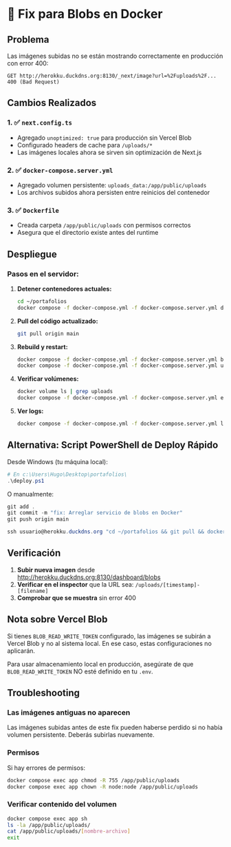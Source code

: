 # 🔧 Fix para Blobs en Docker

## Problema
Las imágenes subidas no se están mostrando correctamente en producción con error 400:
```
GET http://herokku.duckdns.org:8130/_next/image?url=%2Fuploads%2F... 400 (Bad Request)
```

## Cambios Realizados

### 1. ✅ `next.config.ts`
- Agregado `unoptimized: true` para producción sin Vercel Blob
- Configurado headers de cache para `/uploads/*`
- Las imágenes locales ahora se sirven sin optimización de Next.js

### 2. ✅ `docker-compose.server.yml`
- Agregado volumen persistente: `uploads_data:/app/public/uploads`
- Los archivos subidos ahora persisten entre reinicios del contenedor

### 3. ✅ `Dockerfile`
- Creada carpeta `/app/public/uploads` con permisos correctos
- Asegura que el directorio existe antes del runtime

## Despliegue

### Pasos en el servidor:

1. **Detener contenedores actuales:**
   ```bash
   cd ~/portafolios
   docker compose -f docker-compose.yml -f docker-compose.server.yml down
   ```

2. **Pull del código actualizado:**
   ```bash
   git pull origin main
   ```

3. **Rebuild y restart:**
   ```bash
   docker compose -f docker-compose.yml -f docker-compose.server.yml build --no-cache
   docker compose -f docker-compose.yml -f docker-compose.server.yml up -d
   ```

4. **Verificar volúmenes:**
   ```bash
   docker volume ls | grep uploads
   docker compose -f docker-compose.yml -f docker-compose.server.yml exec app ls -la /app/public/uploads
   ```

5. **Ver logs:**
   ```bash
   docker compose -f docker-compose.yml -f docker-compose.server.yml logs -f app
   ```

## Alternativa: Script PowerShell de Deploy Rápido

Desde Windows (tu máquina local):
```powershell
# En c:\Users\Hugo\Desktop\portafolios\
.\deploy.ps1
```

O manualmente:
```powershell
git add .
git commit -m "fix: Arreglar servicio de blobs en Docker"
git push origin main

ssh usuario@herokku.duckdns.org "cd ~/portafolios && git pull && docker compose -f docker-compose.yml -f docker-compose.server.yml up -d --build"
```

## Verificación

1. **Subir nueva imagen** desde http://herokku.duckdns.org:8130/dashboard/blobs
2. **Verificar en el inspector** que la URL sea: `/uploads/[timestamp]-[filename]`
3. **Comprobar que se muestra** sin error 400

## Nota sobre Vercel Blob

Si tienes `BLOB_READ_WRITE_TOKEN` configurado, las imágenes se subirán a Vercel Blob y no al sistema local. En ese caso, estas configuraciones no aplicarán.

Para usar almacenamiento local en producción, asegúrate de que `BLOB_READ_WRITE_TOKEN` NO esté definido en tu `.env`.

## Troubleshooting

### Las imágenes antiguas no aparecen
Las imágenes subidas antes de este fix pueden haberse perdido si no había volumen persistente. Deberás subirlas nuevamente.

### Permisos
Si hay errores de permisos:
```bash
docker compose exec app chmod -R 755 /app/public/uploads
docker compose exec app chown -R node:node /app/public/uploads
```

### Verificar contenido del volumen
```bash
docker compose exec app sh
ls -la /app/public/uploads/
cat /app/public/uploads/[nombre-archivo]
exit
```
